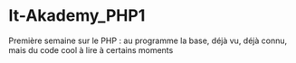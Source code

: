 # It-Akademy_PHP1
Première semaine sur le PHP : au programme la base, déjà vu, déjà connu, mais du code cool à lire à certains moments
